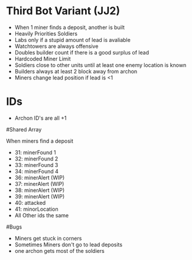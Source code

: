 # Third Bot Variant (JJ2)
- When 1 miner finds a deposit, another is built
- Heavily Priorities Soldiers
- Labs only if a stupid amount of lead is avaliable
- Watchtowers are always offensive
- Doubles builder count if there is a good surplus of lead
- Hardcoded Miner Limit
- Soldiers close to other units until at least one enemy location is known
- Builders always at least 2 block away from archon
- Miners change lead position if lead is <1

# IDs
- Archon ID's are all +1

#Shared Array

When miners find a deposit
- 31: minerFound 1
- 32: minerFound 2
- 33: minerFound 3
- 34: minerFound 4
- 36: minerAlert (WIP)
- 37: minerAlert (WIP)
- 38: minerAlert (WIP)
- 39: minerAlert (WIP)
- 40: attacked
- 41: minorLocation  
- All Other ids the same

#Bugs
- Miners get stuck in corners
- Sometimes Miners don't go to lead deposits
- one archon gets most of the soldiers